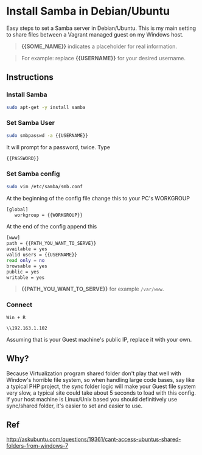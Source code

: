 Install Samba in Debian/Ubuntu
========================

Easy steps to set a Samba server in Debian/Ubuntu.
This is my main setting to share files between a Vagrant managed guest on my Windows host.

> **{{SOME_NAME}}** indicates a placeholder for real information.

> For example: replace **{{USERNAME}}** for your desired username.

## Instructions

### Install Samba

```bash
sudo apt-get -y install samba
```

### Set Samba User

```bash
sudo smbpasswd -a {{USERNAME}}
```

It will prompt for a password, twice. Type

```bash
{{PASSWORD}}
```

### Set Samba config


```bash
sudo vim /etc/samba/smb.conf
```

At the beginning of the config file change this to your PC's WORKGROUP

```bash
[global]                 
   workgroup = {{WORKGROUP}} 
```


At the end of the config append this

```bash
[www]
path = {{PATH_YOU_WANT_TO_SERVE}}
available = yes
valid users = {{USERNAME}}
read only = no
browsable = yes
public = yes
writable = yes
```

> **{{PATH_YOU_WANT_TO_SERVE}}** for example `/var/www`.


### Connect

`Win + R`

`\\192.163.1.102`

Assuming that is your Guest machine's public IP, replace it with your own.




## Why?

Because Virtualization program shared folder don't play that well with Window's horrible file system, so when handling large code bases, say like a typical PHP project, the sync folder logic will make your Guest file system very slow, a typical site could take about 5 seconds to load with this config.
If your host machine is Linux/Unix based you should definitively use sync/shared folder, it's easier to set and easier to use.


## Ref

http://askubuntu.com/questions/19361/cant-access-ubuntus-shared-folders-from-windows-7
